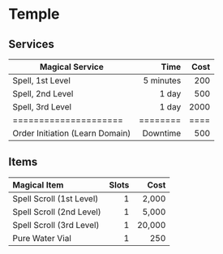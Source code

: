 # Temple

## Services

| Magical Service                 |      Time | Cost |
| ------------------------------- | --------: | ---: |
| Spell, 1st Level                | 5 minutes |  200 |
| Spell, 2nd Level                |     1 day |  500 |
| Spell, 3rd Level                |     1 day | 2000 |
| =====================           |  ======== | ==== |
| Order Initiation (Learn Domain) |  Downtime |  500 |

## Items

| Magical Item             | Slots |   Cost |
| :----------------------- | ----: | -----: |
| Spell Scroll (1st Level) |     1 |  2,000 |
| Spell Scroll (2nd Level) |     1 |  5,000 |
| Spell Scroll (3rd Level) |     1 | 20,000 |
| Pure Water Vial          |     1 |    250 |
